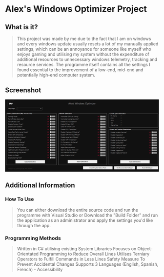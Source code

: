 # Alex's Windows Optimizer Project
## What is it?

> This project was made by me due to the fact that I am on windows and every windows update usually resets a lot of my manually applied settings,
> which can be an annoyance for someone like myself who enjoys gaming and utilising my system without the expenditure of additional resources to
> unnecessary windows telemetry, tracking and resource services. The programme itself contains all the settings I found essential to the improvement
> of a low-end, mid-end and potentially high-end computer system.


## Screenshot 
![The program](https://github.com/AlexW03x/alexs_windows_optimizer/blob/master/Screenshots/AWO_Optimizer.png)


## Additional Information
### How To Use
> You can either download the entire source code and run the programme with Visual Studio or
> Download the "Build Folder" and run the application as an administrator and apply the settings
> you'd like through the app.

### Programming Methods
> Written in C# utilising existing System Libraries
> Focuses on Object-Orientated Programming to Reduce Overall Lines
> Utilises Terniary Operators to Fulfill Commands in Less Lines
> Safety Measure To Prevent Accidental Changes
> Supports 3 Languages (English, Spanish, French) - Accessibility
